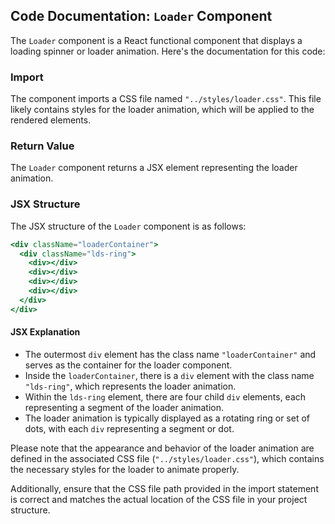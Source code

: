 ## Code Documentation: `Loader` Component

The `Loader` component is a React functional component that displays a loading spinner or loader animation. Here's the documentation for this code:

### Import

The component imports a CSS file named `"../styles/loader.css"`. This file likely contains styles for the loader animation, which will be applied to the rendered elements.

### Return Value

The `Loader` component returns a JSX element representing the loader animation.

### JSX Structure

The JSX structure of the `Loader` component is as follows:

```jsx
<div className="loaderContainer">
  <div className="lds-ring">
    <div></div>
    <div></div>
    <div></div>
    <div></div>
  </div>
</div>
```

#### JSX Explanation

- The outermost `div` element has the class name `"loaderContainer"` and serves as the container for the loader component.
- Inside the `loaderContainer`, there is a `div` element with the class name `"lds-ring"`, which represents the loader animation.
- Within the `lds-ring` element, there are four child `div` elements, each representing a segment of the loader animation.
- The loader animation is typically displayed as a rotating ring or set of dots, with each `div` representing a segment or dot.

Please note that the appearance and behavior of the loader animation are defined in the associated CSS file (`"../styles/loader.css"`), which contains the necessary styles for the loader to animate properly.

Additionally, ensure that the CSS file path provided in the import statement is correct and matches the actual location of the CSS file in your project structure.
